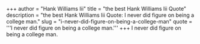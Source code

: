 +++
author = "Hank Williams Iii"
title = "the best Hank Williams Iii Quote"
description = "the best Hank Williams Iii Quote: I never did figure on being a college man."
slug = "i-never-did-figure-on-being-a-college-man"
quote = '''I never did figure on being a college man.'''
+++
I never did figure on being a college man.
